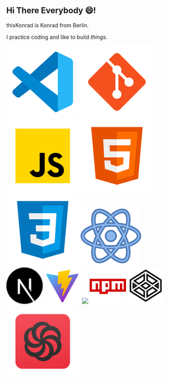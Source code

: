 ## Hi There Everybody 😄!

thisKonrad is Konrad from Berlin.

I practice coding and like to build *things*.


![icon-vs-code](./icons8-vs-code.svg)  ![icon-git](./icons8-git.svg)  ![jS-icon](./icons8-002javascript.svg)  	![jS-icon](./icons8-002html.svg) 	![jS-icon](./icons8-002css.svg) ![react-icon](./icons8-react.svg)  
<img src="./next-js.svg" width="96"/> <img src="./icons8-schnell.svg" width="96"/> <img src="./" width="96"/> <img src="./icons8-npm.svg" width="96"/> 
<img src="./icons8-codepen.svg" width="96"/> [<img src="icons8-codewars.svg">](https://www.codewars.com/users/thisKonrad)
